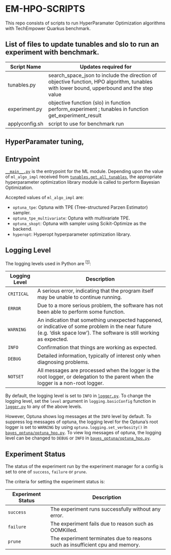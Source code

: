 # EM-HPO-SCRIPTS

This repo consists of scripts to run HyperParamater Optimization algorithms with TechEmpower Quarkus benchmark.

## List of files to update tunables and slo to run an experiment with benchmark.

| Script Name   |  Updates required for 														    |
|---------------|-------------------------------------------------------------------------------------------------------------------------------------------|
| tunables.py   | search_space_json to include the direction of objective function, HPO algorithm, tunables with lower bound, upperbound and the step value | 
| experiment.py | objective function (slo) in function perform_experiment ; tunables in function get_experiment_result					    |
| applyconfig.sh| script to use for benchmark run													    |


## HyperParamater tuning, 

## Entrypoint

[`__main__.py`](./__main__.py) is the entrypoint for the ML module. Depending upon the value of `ml_algo_impl` received
from [`tunables.get_all_tunables`](./tunables.py), the appropriate hyperparameter optimization library module is called
to perform Bayesian Optimization.

Accepted values of `ml_algo_impl` are:
- `optuna_tpe`: Optuna with TPE (Tree-structured Parzen Estimator) sampler.
- `optuna_tpe_multivariate`: Optuna with multivariate TPE.
- `optuna_skopt`: Optuna with sampler using Scikit-Optimize as the backend.
- `hyperopt`: Hyperopt hyperparameter optimization library.

## Logging Level

The logging levels used in Python are <sup>[[1]]</sup>:

| Logging Level | Description                                                                                                                                                           |
|---------------|-----------------------------------------------------------------------------------------------------------------------------------------------------------------------|
| `CRITICAL`    | A serious error, indicating that the program itself may be unable to continue running.                                                                                |
| `ERROR`       | Due to a more serious problem, the software has not been able to perform some function.                                                                               |
| `WARNING`     | An indication that something unexpected happened, or indicative of some problem in the near future (e.g. ‘disk space low’). The software is still working as expected.|
| `INFO`        | Confirmation that things are working as expected.                                                                                                                     |
| `DEBUG`       | Detailed information, typically of interest only when diagnosing problems.                                                                                            |
| `NOTSET`      | All messages are processed when the logger is the root logger, or delegation to the parent when the logger is a non-root logger.                                      |

By default, the logging level is set to `INFO` in [`logger.py`](./logger.py). To change the logging level, set the
`level` argument in `logging.basicConfig` function in [`logger.py`](./logger.py) to any of the above levels.

However, Optuna shows log messages at the `INFO` level by default. To suppress log messages of optuna, the logging level
for the Optuna’s root logger is set to `WARNING` by using `optuna.logging.set_verbosity()` in
[`bayes_optuna/optuna_hpo.py`](./bayes_optuna/optuna_hpo.py). To view log messages of optuna, the logging level can be
changed to `DEBUG` or `INFO` in [`bayes_optuna/optuna_hpo.py`](./bayes_optuna/optuna_hpo.py).

[1]: https://docs.python.org/3/howto/logging.html#when-to-use-logging

## Experiment Status

The status of the experiment run by the experiment manager for a config is set to one of `success`, `failure` or `prune`.

The criteria for setting the experiment status is:

| Experiment Status | Description                                                                   |
|-------------------|-------------------------------------------------------------------------------|
| `success`         | The experiment runs successfully without any error.                           |
| `failure`         | The experiment fails due to reason such as OOMKilled.                         |
| `prune`           | The experiment terminates due to reasons such as insufficient cpu and memory. |
